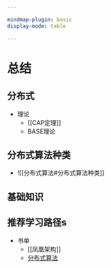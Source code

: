 ```yaml
---

mindmap-plugin: basic
display-mode: table

---
```


# 总结

## 分布式
- 理论
   - [[CAP定理]]
   - BASE理论

## 分布式算法种类
- ![[分布式算法#分布式算法种类]]

## 基础知识

## 推荐学习路径s
- 书单
   - [[凤凰架构]]
   - [分布式算法](https://time.geekbang.org/column/article/195652)